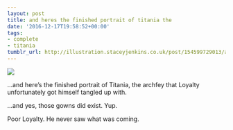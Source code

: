 ```yaml
---
layout: post
title: and heres the finished portrait of titania the
date: '2016-12-17T19:58:52+00:00'
tags:
- complete
- titania
tumblr_url: http://illustration.staceyjenkins.co.uk/post/154599729013/and-heres-the-finished-portrait-of-titania-the
---
```

 ![](/tumblr_files/tumblr_oici642uxu1v28ub8o1_1280.png)  

…and here’s the finished portrait of Titania, the archfey that Loyalty unfortunately got himself tangled up with.

…and yes, those gowns did exist. Yup.&nbsp;

Poor Loyalty. He never saw what was coming.


